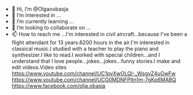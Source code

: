 - 👋 Hi, I’m @Olgaoobasja
- 👀 I’m interested in ...
- 🌱 I’m currently learning ...
- 💞️ I’m looking to collaborate on ...
- 📫 How to reach me ...I'm interested in civil aircraft...because I've been a flight attendant for 13 years.6200 hours in the air.I'm interested in classical music.I studied with a teacher to play the piano and synthesizer.I like to read.I worked with special children...and I understand that I love people...jokes...jokes...funny stories.I make and edit videos.Video sites https://www.youtube.com/channel/UC1pvXwOLQI-_WsgvZ4uGwFw
https://www.youtube.com/channel/UCG0MDNFPItn1m-7gKp6MABQ
https://www.facebook.com/olja.obasja

<!---
Olgaoobasja/Olgaoobasja is a ✨ special ✨ repository because its `README.md` (this file) appears on your GitHub profile.
You can click the Preview link to take a look at your changes.
--->
